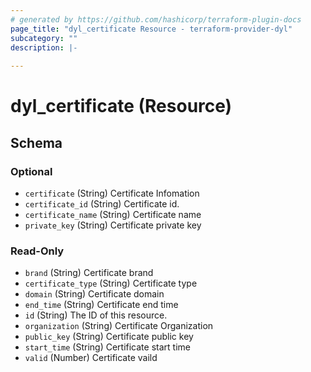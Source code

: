 ```yaml
---
# generated by https://github.com/hashicorp/terraform-plugin-docs
page_title: "dyl_certificate Resource - terraform-provider-dyl"
subcategory: ""
description: |-
  
---
```


# dyl_certificate (Resource)





<!-- schema generated by tfplugindocs -->
## Schema

### Optional

- `certificate` (String) Certificate Infomation
- `certificate_id` (String) Certificate id.
- `certificate_name` (String) Certificate name
- `private_key` (String) Certificate private key

### Read-Only

- `brand` (String) Certificate brand
- `certificate_type` (String) Certificate type
- `domain` (String) Certificate domain
- `end_time` (String) Certificate end time
- `id` (String) The ID of this resource.
- `organization` (String) Certificate Organization
- `public_key` (String) Certificate public key
- `start_time` (String) Certificate start time
- `valid` (Number) Certificate vaild
